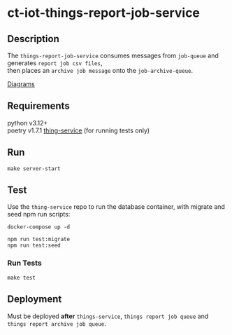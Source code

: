 # ct-iot-things-report-job-service

## Description

The `things-report-job-service` consumes messages from `job-queue` and generates `report job csv files`,  
then places an `archive job message` onto the `job-archive-queue`.

[Diagrams](./docs/DIAGRAMS.md)

## Requirements

python v3.12+  
poetry v1.7.1
[thing-service](https://github.com/darrylmorton/ct-iot-thing-service) (for running tests only)

## Run

```
make server-start
```

## Test

Use the `thing-service` repo to run the database container, with migrate and seed npm run scripts:

```
docker-compose up -d

npm run test:migrate
npm run test:seed
```

### Run Tests
```
make test
```

## Deployment

Must be deployed **after** `things-service`,  `things report job queue` and ` things report archive job queue`.
